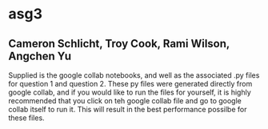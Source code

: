 # asg3

## Cameron Schlicht, Troy Cook, Rami Wilson, Angchen Yu

Supplied is the google collab notebooks, and well as the associated .py files for question 1 and question 2. These py files were generated directly from google collab, and if you would like to run the files for yourself, it is highly recommended that you click on teh google collab file and go to google collab itself to run it. This will result in the best performance possilbe for these files.
